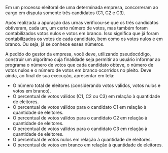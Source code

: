 Em um processo eleitoral de uma determinada empresa, concorreram ao cargo em disputa somente três candidatos (C1, C2 e C3).  

Após realizada a apuração das urnas verificou-se que os três candidatos obtiveram, cada um, um certo número de votos, mas também foram contabilizados votos nulos e votos em branco. Isso significa que já foram contabilizados os votos de cada candidato, bem como os votos nulos e em branco. Ou seja, já se conhece esses números. 

A pedido do gestor da empresa, você deve, utilizando pseudocódigo, construir um algoritmo cuja finalidade seja permitir ao usuário informar ao programa o número de votos que cada candidato obteve, o número de votos nulos e o número de votos em branco ocorridos no pleito. Deve ainda, ao final de sua execução, apresentar em tela: 

- O número total de eleitores (considerando votos válidos, votos nulos e votos em branco). 
- O percentual de votos válidos (C1, C2 ou C3) em relação à quantidade de eleitores. 
- O percentual de votos válidos para o candidato C1 em relação à quantidade de eleitores. 
- O percentual de votos válidos para o candidato C2 em relação à quantidade de eleitores. 
- O percentual de votos válidos para o candidato C3 em relação à quantidade de eleitores. 
- O percentual de votos nulos em relação à quantidade de eleitores. 
- O percentual de votos em branco em relação à quantidade de eleitores. 
